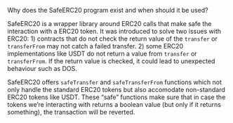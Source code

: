Why does the SafeERC20 program exist and when should it be used?

SafeERC20 is a wrapper library around ERC20 calls that make safe the interaction
with a ERC20 token. It was introduced to solve two issues with ERC20: 1)
contracts that do not check the return value of the `transfer` or `transferFrom`
may not catch a failed transfer. 2) some ERC20 implementations like USDT
do not return a value from `transfer` or `transferFrom`. If the return value is
checked, it could lead to unexpected behaviour such as DOS.

SafeERC20 offers `safeTransfer` and `safeTransferFrom` functions which not only
handle the standard ERC20 tokens but also accomodate non-standard ERC20 tokens
like USDT. These “safe” functions make sure that in case the tokens we’re
interacting with returns a boolean value (but only if it returns something),
the transaction will be reverted.
